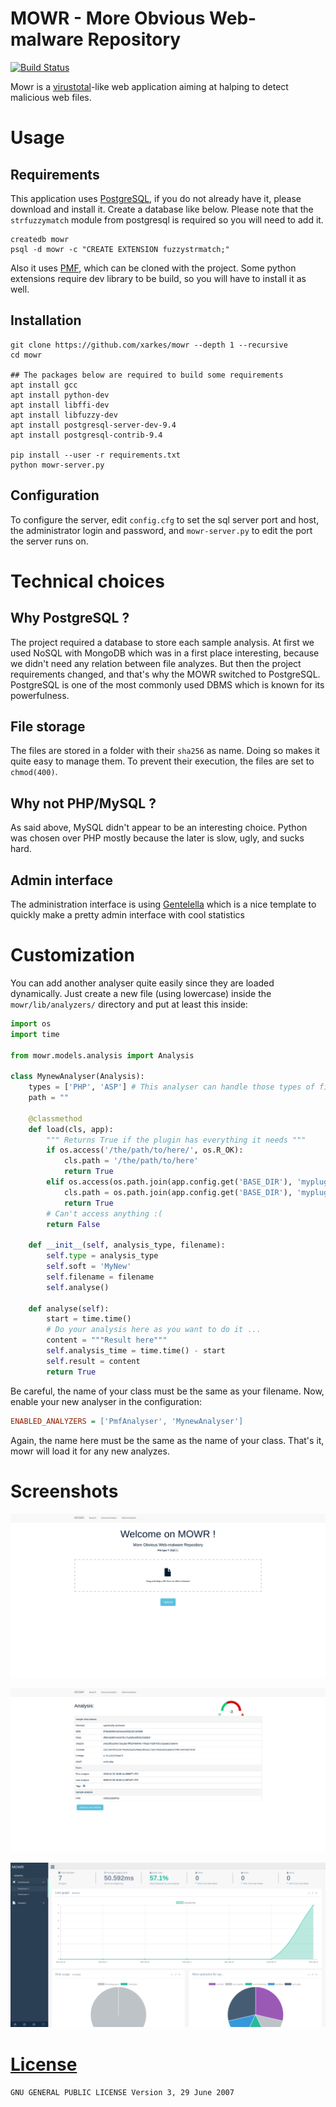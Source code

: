 # MOWR - More Obvious Web-malware Repository
[![Build Status](https://travis-ci.org/nbs-system/mowr.svg?branch=master)](https://travis-ci.com/xarkes/mowr/)

Mowr is a [virustotal]( https://www.virustotal.com/ )-like web application aiming at halping to detect malicious web files.

# Usage
## Requirements
This application uses [PostgreSQL]( http://www.postgresql.org/ ), if you do not already have it, please download and install it.
Create a database like below. Please note that the `strfuzzymatch` module from postgresql is required so you will need to add it.
```
createdb mowr
psql -d mowr -c "CREATE EXTENSION fuzzystrmatch;"
```

Also it uses [PMF](https://github.com/nbs-system/php-malware-finder), which can be cloned with the project.
Some python extensions require dev library to be build, so you will have to install it as well.

## Installation
```
git clone https://github.com/xarkes/mowr --depth 1 --recursive
cd mowr

## The packages below are required to build some requirements
apt install gcc
apt install python-dev
apt install libffi-dev
apt install libfuzzy-dev
apt install postgresql-server-dev-9.4
apt install postgresql-contrib-9.4

pip install --user -r requirements.txt
python mowr-server.py
```

## Configuration
To configure the server, edit `config.cfg` to set the sql server port and host, the administrator login and password,
and `mowr-server.py` to edit the port the server runs on.

# Technical choices
## Why PostgreSQL ?
The project required a database to store each sample analysis. At first we used NoSQL with MongoDB which was in a first place interesting,
because we didn't need any relation between file analyzes.
But then the project requirements changed, and that's why the MOWR switched to PostgreSQL. PostgreSQL is one of the most commonly used DBMS
which is known for its powerfulness.

## File storage
The files are stored in a folder with their `sha256` as name. Doing so makes it quite easy to manage them. To prevent their execution, the files are set to `chmod(400)`.

## Why not PHP/MySQL ?
As said above, MySQL didn't appear to be an interesting choice. Python was chosen over PHP mostly because the later is slow, ugly, and sucks hard.


## Admin interface
The administration interface is using [Gentelella](https://github.com/puikinsh/gentelella) which is a nice template to quickly make a pretty
admin interface with cool statistics

# Customization
You can add another analyser quite easily since they are loaded dynamically.
Just create a new file (using lowercase) inside the `mowr/lib/analyzers/` directory and put at least this inside:
```python
import os
import time

from mowr.models.analysis import Analysis

class MynewAnalyser(Analysis):
    types = ['PHP', 'ASP'] # This analyser can handle those types of file
    path = ""

    @classmethod
    def load(cls, app):
        """ Returns True if the plugin has everything it needs """
        if os.access('/the/path/to/here/', os.R_OK):
            cls.path = '/the/path/to/here'
            return True
        elif os.access(os.path.join(app.config.get('BASE_DIR'), 'myplugin'), os.R_OK):
            cls.path = os.path.join(app.config.get('BASE_DIR'), 'myplugin')
            return True
        # Can't access anything :(
        return False

    def __init__(self, analysis_type, filename):
        self.type = analysis_type
        self.soft = 'MyNew'
        self.filename = filename
        self.analyse()

    def analyse(self):
        start = time.time()
        # Do your analysis here as you want to do it ...
        content = """Result here"""
        self.analysis_time = time.time() - start
        self.result = content
        return True
```
Be careful, the name of your class must be the same as your filename.
Now, enable your new analyser in the configuration:
```ini
ENABLED_ANALYZERS = ['PmfAnalyser', 'MynewAnalyser']
```
Again, the name here must be the same as the name of your class.
That's it, mowr will load it for any new analyzes.

# Screenshots
![Index page](/docs/index.png?raw=true "Index page")


![Analysis page](/docs/analysis.png?raw=true "Analysis page")


![Administration interface](/docs/admin.png?raw=true "Administration interface")

# [License](https://github.com/xarkes/mowr/blob/master/LICENSE.txt)
`GNU GENERAL PUBLIC LICENSE Version 3, 29 June 2007`
